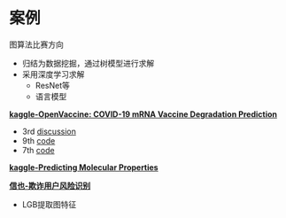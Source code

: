 # 案例

图算法比赛方向
- 归结为数据挖掘，通过树模型进行求解
- 采用深度学习求解
  - ResNet等
  - 语言模型

**[kaggle-OpenVaccine: COVID-19 mRNA Vaccine Degradation Prediction](https://www.kaggle.com/competitions/stanford-covid-vaccine/overview)**
- 3rd [discussion](https://www.kaggle.com/competitions/stanford-covid-vaccine/discussion/189574)
- 9th [code](https://github.com/qkqkfldis1/OpenVaccine_kaggle)
- 7th [code](https://github.com/Shujun-He/Nucleic-Transformer/tree/master/src/OpenVaccine)

**[kaggle-Predicting Molecular Properties](https://www.kaggle.com/competitions/champs-scalar-coupling/overview)**

**[信也-欺诈用户风险识别](https://ai.ppdai.com/mirror/goToMirrorDetailSix?mirrorId=28)**
- LGB提取图特征
